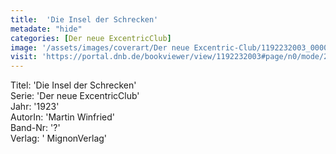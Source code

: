 ```yaml
---
title:  'Die Insel der Schrecken'
metadate: "hide"
categories: [Der neue ExcentricClub]
image: '/assets/images/coverart/Der neue Excentric-Club/1192232003_00000010.jpg'
visit: 'https://portal.dnb.de/bookviewer/view/1192232003#page/n0/mode/2up'
---
```

Titel: 'Die Insel der Schrecken' <br>
Serie: 'Der neue ExcentricClub' <br>
Jahr: '1923' <br>
AutorIn: 'Martin Winfried' <br>
Band-Nr: '?' <br>
Verlag: ' MignonVerlag'